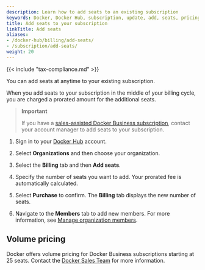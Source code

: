 ```yaml
---
description: Learn how to add seats to an existing subscription
keywords: Docker, Docker Hub, subscription, update, add, seats, pricing, docker core
title: Add seats to your subscription
linkTitle: Add seats
aliases:
- /docker-hub/billing/add-seats/
- /subscription/add-seats/
weight: 20
---
```


{{< include "tax-compliance.md" >}}

You can add seats at anytime to your existing subscription.

When you add seats to your subscription in the middle of your billing cycle, you are charged a prorated amount for the additional seats.

>**Important**
>
>If you have a [sales-assisted Docker Business subscription](details.md#sales-assisted), contact your account manager to add seats to your subscription. 

1. Sign in to your [Docker Hub](https://hub.docker.com) account.

2. Select **Organizations** and then choose your organization.

3. Select the **Billing** tab and then **Add seats**.

4. Specify the number of seats you want to add. 
    Your prorated fee is automatically calculated.

5. Select **Purchase** to confirm. 
    The **Billing** tab displays the new number of seats. 

6. Navigate to the **Members** tab to add new members. For more information, see [Manage organization members](../../admin/organization/members.md).

## Volume pricing

Docker offers volume pricing for Docker Business subscriptions starting at 25 seats. Contact the [Docker Sales Team](https://www.docker.com/pricing/contact-sales/) for more information.

